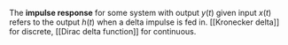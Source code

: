 The **impulse response** for some system with output $y(t)$ given input $x(t)$ refers to the output $h(t)$ when a delta impulse is fed in. [[Kronecker delta]] for discrete, [[Dirac delta function]] for continuous.